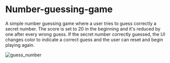 # Number-guessing-game

A simple number guessing game where a user tries to guess correctly a secret number. The score is set to 20 in the beginning and it's reduced by one after every wrong guess. If the secret number correctly guessed, the UI changes color to indicate a correct guess and the user can reset and begin playing again.
 
 ![guess_number](https://user-images.githubusercontent.com/97234029/158019269-9720fc4a-bb73-4fc8-921b-e971e8e60fa8.jpg)

